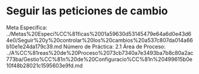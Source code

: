 # Seguir las peticiones de cambio

Meta Específica: ../Metas%20Especi%CC%81ficas%2001a59630d53145479e64a6d0e43d64e0/Seguir%20y%20controlar%20los%20cambios%20a537c807da014a66b10e1e24da179c39.md
Número de Práctica: 2.1
Área de Proceso: ../A%CC%81reas%20de%20Proceso%2073cb7340a7e3493ba7b8c80a2ac773ba/Gestio%CC%81n%20de%20Configuracio%CC%81n%20499615b0e10f48b28021c1595603e9fd.md